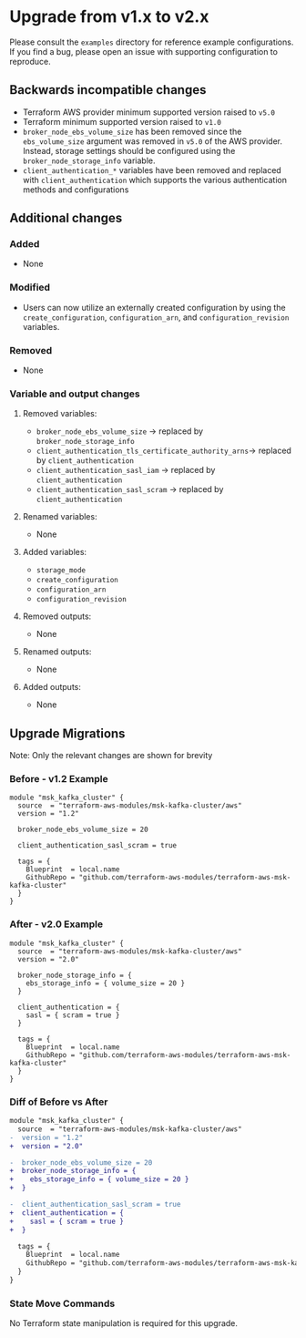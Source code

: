 # Upgrade from v1.x to v2.x

Please consult the `examples` directory for reference example configurations. If you find a bug, please open an issue with supporting configuration to reproduce.

## Backwards incompatible changes

- Terraform AWS provider minimum supported version raised to `v5.0`
- Terraform minimum supported version raised to `v1.0`
- `broker_node_ebs_volume_size` has been removed since the `ebs_volume_size` argument was removed in `v5.0` of the AWS provider. Instead, storage settings should be configured using the `broker_node_storage_info` variable.
- `client_authentication_*` variables have been removed and replaced with `client_authentication` which supports the various authentication methods and configurations

## Additional changes

### Added

- None

### Modified

- Users can now utilize an externally created configuration by using the `create_configuration`, `configuration_arn`, and `configuration_revision` variables.

### Removed

- None

### Variable and output changes

1. Removed variables:

    - `broker_node_ebs_volume_size` -> replaced by `broker_node_storage_info`
    - `client_authentication_tls_certificate_authority_arns`-> replaced by `client_authentication`
    - `client_authentication_sasl_iam` -> replaced by `client_authentication`
    - `client_authentication_sasl_scram` -> replaced by `client_authentication`

2. Renamed variables:

    - None

3. Added variables:

    - `storage_mode`
    - `create_configuration`
    - `configuration_arn`
    - `configuration_revision`

4. Removed outputs:

    - None

5. Renamed outputs:

    - None

6. Added outputs:

    - None

## Upgrade Migrations

Note: Only the relevant changes are shown for brevity

### Before - v1.2 Example

```hcl
module "msk_kafka_cluster" {
  source  = "terraform-aws-modules/msk-kafka-cluster/aws"
  version = "1.2"

  broker_node_ebs_volume_size = 20

  client_authentication_sasl_scram = true

  tags = {
    Blueprint  = local.name
    GithubRepo = "github.com/terraform-aws-modules/terraform-aws-msk-kafka-cluster"
  }
}
```

### After - v2.0 Example

```hcl
module "msk_kafka_cluster" {
  source  = "terraform-aws-modules/msk-kafka-cluster/aws"
  version = "2.0"

  broker_node_storage_info = {
    ebs_storage_info = { volume_size = 20 }
  }

  client_authentication = {
    sasl = { scram = true }
  }

  tags = {
    Blueprint  = local.name
    GithubRepo = "github.com/terraform-aws-modules/terraform-aws-msk-kafka-cluster"
  }
}
```

### Diff of Before vs After

```diff
module "msk_kafka_cluster" {
  source  = "terraform-aws-modules/msk-kafka-cluster/aws"
-  version = "1.2"
+  version = "2.0"

-  broker_node_ebs_volume_size = 20
+  broker_node_storage_info = {
+    ebs_storage_info = { volume_size = 20 }
+  }

-  client_authentication_sasl_scram = true
+  client_authentication = {
+    sasl = { scram = true }
+  }

  tags = {
    Blueprint  = local.name
    GithubRepo = "github.com/terraform-aws-modules/terraform-aws-msk-kafka-cluster"
  }
}
```

### State Move Commands

No Terraform state manipulation is required for this upgrade.
